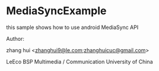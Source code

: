 # MediaSyncExample
this sample shows how to use android MediaSync API

Author:

zhang hui <zhanghui9@le.com;zhanghuicuc@gmail.com>

LeEco BSP Multimedia / Communication University of China


